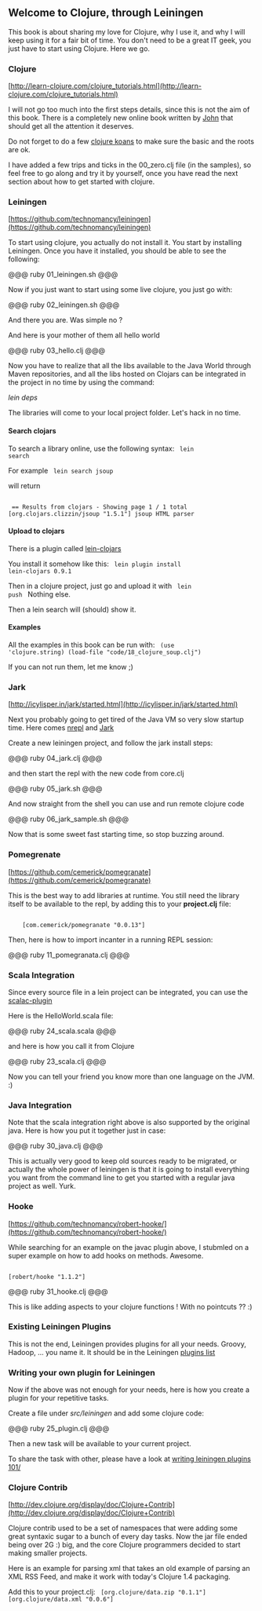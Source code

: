 Welcome to Clojure, through Leiningen
-----------------

This book is about sharing my love for Clojure, why I use it, and why I will keep using it for a fair bit of time. You don't need to be a great IT geek, you just have to start using Clojure. Here we go.

### Clojure
[http://learn-clojure.com/clojure_tutorials.html](http://learn-clojure.com/clojure_tutorials.html)

I will not go too much into the first steps details, since this is not the aim of this book. There is a completely new online book written by [John](http://www.unexpected-vortices.com/clojure/brief-beginners-guide/index.html) that should get all the attention it deserves.

Do not forget to do a few [clojure koans](https://github.com/functional-koans/clojure-koans) to make sure the basic and the roots are ok.

I have added a few trips and ticks in the 00_zero.clj file (in the samples), so feel free to go along and try it by yourself, once you have read the next section about how to get started with clojure.

### Leiningen 
[https://github.com/technomancy/leiningen](https://github.com/technomancy/leiningen)

To start using clojure, you actually do not install it. You start by installing Leiningen. Once you have it installed, you should be able to see the following:

@@@ ruby 01_leiningen.sh @@@

Now if you just want to start using some live clojure, you just go with:

@@@ ruby 02_leiningen.sh @@@

And there you are. Was simple no ? 

And here is your mother of them all hello world 

@@@ ruby 03_hello.clj @@@

Now you have to realize that all the libs available to the Java World through Maven repositories, and all the libs hosted on Clojars can be integrated in the project in no time by using the command:

*lein deps*

The libraries will come to your local project folder. Let's hack in no time.

#### Search clojars

To search a library online, use the following syntax:
<code>
	lein search <libraryname>
</code>

For example
<code>
	lein search jsoup     
</code>
will return 

<code>
 == Results from clojars - Showing page 1 / 1 total
[org.clojars.clizzin/jsoup "1.5.1"] jsoup HTML parser
</code>

#### Upload to clojars
There is a plugin called [lein-clojars](https://github.com/ato/lein-clojars)

You install it somehow like this:
<code>
	lein plugin install lein-clojars 0.9.1
</code>

Then in a clojure project, just go and upload it with
<code>
	lein push
</code>
Nothing else.

Then a lein search will (should) show it. 

#### Examples

All the examples in this book can be run with:
<code>
(use 'clojure.string)
(load-file "code/18_clojure_soup.clj")
</code>

If you can not run them, let me know ;) 

### Jark
[http://icylisper.in/jark/started.html](http://icylisper.in/jark/started.html)

Next you probably going to get tired of the Java VM so very slow startup time. Here comes [nrepl](https://github.com/clojure/tools.nrepl) and [Jark](http://icylisper.in/jark/features.html)

Create a new leiningen project, and follow the jark install steps:

@@@ ruby 04_jark.clj @@@

and then start the repl with the new code from core.clj

@@@ ruby 05_jark.sh @@@

And now straight from the shell you can use and run remote clojure code

@@@ ruby 06_jark_sample.sh @@@

Now that is some sweet fast starting time, so stop buzzing around.

### Pomegrenate
[https://github.com/cemerick/pomegranate](https://github.com/cemerick/pomegranate)

This is the best way to add libraries at runtime. You still need the library itself to be available to the repl, by adding this to your __project.clj__ file:

<code>
	[com.cemerick/pomegranate "0.0.13"]
</code>

Then, here is how to import incanter in a running REPL session:

@@@ ruby 11_pomegranata.clj @@@

### Scala Integration

Since every source file in a lein project can be integrated, you can use the [scalac-plugin](https://github.com/technomancy/lein-scalac)

Here is the HelloWorld.scala file:

@@@ ruby 24_scala.scala @@@

and here is how you call it from Clojure

@@@ ruby 23_scala.clj @@@

Now you can tell your friend you know more than one language on the JVM. :)

### Java Integration

Note that the scala integration right above is also supported by the original java. Here is how you put it together just in case:

@@@ ruby 30_java.clj @@@

This is actually very good to keep old sources ready to be migrated, or actually the whole power of leiningen is that it is going to install everything you want from the command line to get you started with a regular java project as well. Yurk.

### Hooke
[https://github.com/technomancy/robert-hooke/](https://github.com/technomancy/robert-hooke/)

While searching for an example on the javac plugin above, I stubmled on a super example on how to add hooks on methods. 
Awesome.

<code>
[robert/hooke "1.1.2"]
</code>

@@@ ruby 31_hooke.clj @@@

This is like adding aspects to your clojure functions ! With no pointcuts  ?? :)

### Existing Leiningen Plugins

This is not the end, Leiningen provides plugins for all your needs. Groovy, Hadoop, ... you name it. It should be in the Leiningen [plugins list](https://github.com/technomancy/leiningen/wiki/Plugins)

### Writing your own plugin for Leiningen
Now if the above was not enough for your needs, here is how you create a plugin for your repetitive tasks.

Create a file under *src/leiningen* and add some clojure code:

@@@ ruby 25_plugin.clj @@@

Then a new task will be available to your current project.

To share the task with other, please have a look at [writing leiningen plugins 101/](http://nakkaya.com/2010/02/25/writing-leiningen-plugins-101/)

### Clojure Contrib
[http://dev.clojure.org/display/doc/Clojure+Contrib](http://dev.clojure.org/display/doc/Clojure+Contrib)

Clojure contrib used to be a set of namespaces that were adding some great syntaxic sugar to a bunch of every day tasks.
Now the jar file ended being over 2G :) big, and the core Clojure programmers decided to start making smaller projects.

Here is an example for parsing xml that takes an old example of parsing an XML RSS Feed, and make it work with today's Clojure 1.4 packaging.

Add this to your project.clj:
<code>
[org.clojure/data.zip "0.1.1"]
[org.clojure/data.xml "0.0.6"]
</code>



